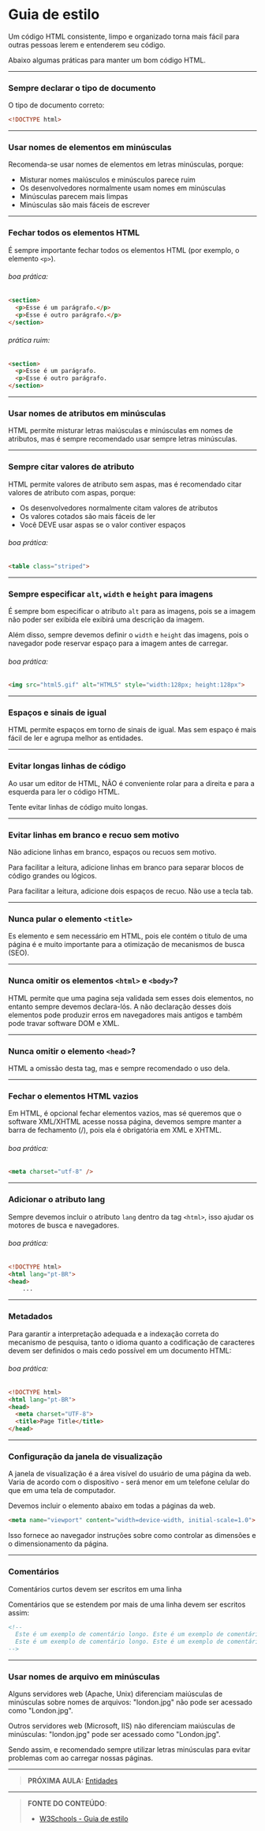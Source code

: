 # Guia de estilo

Um código HTML consistente, limpo e organizado torna mais fácil para outras pessoas lerem e entenderem seu código.

Abaixo algumas práticas para manter um bom código HTML.

----

### Sempre declarar o tipo de documento

O tipo de documento correto:

``` html
<!DOCTYPE html>
```

---

### Usar nomes de elementos em minúsculas

Recomenda-se usar nomes de elementos em letras minúsculas, porque:

- Misturar nomes maiúsculos e minúsculos parece ruim
- Os desenvolvedores normalmente usam nomes em minúsculas
- Minúsculas parecem mais limpas
- Minúsculas são mais fáceis de escrever

---

### Fechar todos os elementos HTML

É sempre importante fechar todos os elementos HTML (por exemplo, o elemento `<p>`).

###### boa prática:

``` html
<section>
  <p>Esse é um parágrafo.</p>
  <p>Esse é outro parágrafo.</p>
</section>
```

###### prática ruim:

``` html
<section>
  <p>Esse é um parágrafo.
  <p>Esse é outro parágrafo.
</section>
```

---

### Usar nomes de atributos em minúsculas

HTML permite misturar letras maiúsculas e minúsculas em nomes de atributos, mas é sempre recomendado usar sempre letras minúsculas. 

---

### Sempre citar valores de atributo

HTML permite valores de atributo sem aspas, mas é recomendado citar valores de atributo com aspas, porque:

- Os desenvolvedores normalmente citam valores de atributos
- Os valores cotados são mais fáceis de ler
- Você DEVE usar aspas se o valor contiver espaços

###### boa prática:

``` html
<table class="striped">
```

----

### Sempre especificar `alt`, `width` e `height` para imagens

É sempre bom especificar o atributo `alt` para as imagens, pois se a imagem não poder ser exibida ele exibirá uma descrição da imagem.

Além disso, sempre devemos definir o `width` e `height` das imagens, pois o navegador pode reservar espaço para a imagem antes de carregar.

###### boa prática:

``` html
<img src="html5.gif" alt="HTML5" style="width:128px; height:128px">
```

---

### Espaços e sinais de igual

HTML permite espaços em torno de sinais de igual. Mas sem espaço é mais fácil de ler e agrupa melhor as entidades.

---

### Evitar longas linhas de código

Ao usar um editor de HTML, NÃO é conveniente rolar para a direita e para a esquerda para ler o código HTML.

Tente evitar linhas de código muito longas.

---

### Evitar linhas em branco e recuo sem motivo

Não adicione linhas em branco, espaços ou recuos sem motivo.

Para facilitar a leitura, adicione linhas em branco para separar blocos de código grandes ou lógicos.

Para facilitar a leitura, adicione dois espaços de recuo. Não use a tecla tab.

---

### Nunca pular o elemento `<title>`

Es elemento e sem necessário em HTML, pois ele contém o titulo de uma página é e muito importante para a otimização de mecanismos de busca (SEO). 

---

### Nunca omitir os elementos `<html>` e `<body>`?

HTML permite que uma pagina seja validada sem esses dois elementos, no entanto sempre devemos declara-lós. A não declaração desses dois elementos pode produzir erros em navegadores mais antigos e também pode travar software DOM e XML.

---

### Nunca omitir o elemento `<head>`?

HTML a omissão desta tag, mas e sempre recomendado o uso dela.

---

### Fechar o elementos HTML vazios

Em HTML, é opcional fechar elementos vazios, mas sé queremos que o software XML/XHTML acesse nossa página, devemos sempre manter a barra de fechamento (/), pois ela é obrigatória em XML e XHTML.

###### boa prática:

``` html
<meta charset="utf-8" />
```

---

### Adicionar o atributo lang

Sempre devemos incluir o atributo `lang` dentro da tag `<html>`, isso ajudar os motores de busca e navegadores.

###### boa prática:

``` html
<!DOCTYPE html>
<html lang="pt-BR">
<head>
    ...
```

---

### Metadados

Para garantir a interpretação adequada e a indexação correta do mecanismo de pesquisa, tanto o idioma quanto a codificação de caracteres devem ser definidos o mais cedo possível em um documento HTML:

###### boa prática:

``` html
<!DOCTYPE html>
<html lang="pt-BR">
<head>
  <meta charset="UTF-8">
  <title>Page Title</title>
</head>
```

---

### Configuração da janela de visualização

A janela de visualização é a área visível do usuário de uma página da web. Varia de acordo com o dispositivo - será menor em um telefone celular do que em uma tela de computador.

Devemos incluir o elemento abaixo em todas a páginas da web.

``` html
<meta name="viewport" content="width=device-width, initial-scale=1.0">
```

Isso fornece ao navegador instruções sobre como controlar as dimensões e o dimensionamento da página.

---

### Comentários 

Comentários curtos devem ser escritos em uma linha

Comentários que se estendem por mais de uma linha devem ser escritos assim:

``` html
<!--
  Este é um exemplo de comentário longo. Este é um exemplo de comentário longo.
  Este é um exemplo de comentário longo. Este é um exemplo de comentário longo.
-->
```

---

### Usar nomes de arquivo em minúsculas

Alguns servidores web (Apache, Unix) diferenciam maiúsculas de minúsculas sobre nomes de arquivos: "london.jpg" não pode ser acessado como "London.jpg".

Outros servidores web (Microsoft, IIS) não diferenciam maiúsculas de minúsculas: "london.jpg" pode ser acessado como "London.jpg".

Sendo assim, e recomendado sempre utilizar letras minúsculas para evitar problemas com ao carregar nossas páginas.

---

> **PRÓXIMA AULA:** [Entidades](../2.17-entidades)

***


> **FONTE DO CONTEÚDO**:
>
> - [W3Schools - Guia de estilo](https://www.w3schools.com/html/html5_syntax.asp)

